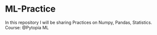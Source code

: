 # ML-Practice
In this repository I will be sharing Practices on Numpy, Pandas, Statistics. Course: @Pytopia ML
